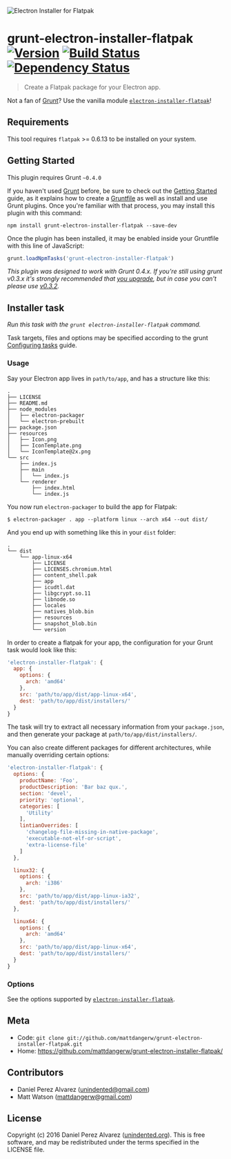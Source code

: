 ![Electron Installer for Flatpak](resources/logo.png)

# grunt-electron-installer-flatpak [![Version](https://img.shields.io/npm/v/grunt-electron-installer-flatpak.svg)](https://www.npmjs.com/package/grunt-electron-installer-flatpak) [![Build Status](https://img.shields.io/travis/mattdangerw/grunt-electron-installer-flatpak.svg)](http://travis-ci.org/mattdangerw/grunt-electron-installer-flatpak) [![Dependency Status](https://img.shields.io/gemnasium/mattdangerw/grunt-electron-installer-flatpak.svg)](https://gemnasium.com/mattdangerw/grunt-electron-installer-flatpak)

> Create a Flatpak package for your Electron app.

Not a fan of [Grunt](http://gruntjs.com/)? Use the vanilla module [`electron-installer-flatpak`](https://github.com/mattdangerw/electron-installer-flatpak)!


## Requirements

This tool requires `flatpak` >= 0.6.13 to be installed on your system.


## Getting Started

This plugin requires Grunt `~0.4.0`

If you haven't used [Grunt](http://gruntjs.com/) before, be sure to check out the [Getting Started](http://gruntjs.com/getting-started) guide, as it explains how to create a [Gruntfile](http://gruntjs.com/sample-gruntfile) as well as install and use Grunt plugins. Once you're familiar with that process, you may install this plugin with this command:

```shell
npm install grunt-electron-installer-flatpak --save-dev
```

Once the plugin has been installed, it may be enabled inside your Gruntfile with this line of JavaScript:

```js
grunt.loadNpmTasks('grunt-electron-installer-flatpak')
```

*This plugin was designed to work with Grunt 0.4.x. If you're still using grunt v0.3.x it's strongly recommended that [you upgrade](http://gruntjs.com/upgrading-from-0.3-to-0.4), but in case you can't please use [v0.3.2](https://github.com/gruntjs/grunt-contrib-copy/tree/grunt-0.3-stable).*


## Installer task

_Run this task with the `grunt electron-installer-flatpak` command._

Task targets, files and options may be specified according to the grunt [Configuring tasks](http://gruntjs.com/configuring-tasks) guide.

### Usage

Say your Electron app lives in `path/to/app`, and has a structure like this:

```
.
├── LICENSE
├── README.md
├── node_modules
│   ├── electron-packager
│   └── electron-prebuilt
├── package.json
├── resources
│   ├── Icon.png
│   ├── IconTemplate.png
│   └── IconTemplate@2x.png
└── src
    ├── index.js
    ├── main
    │   └── index.js
    └── renderer
        ├── index.html
        └── index.js
```

You now run `electron-packager` to build the app for Flatpak:

```
$ electron-packager . app --platform linux --arch x64 --out dist/
```

And you end up with something like this in your `dist` folder:

```
.
└── dist
    └── app-linux-x64
        ├── LICENSE
        ├── LICENSES.chromium.html
        ├── content_shell.pak
        ├── app
        ├── icudtl.dat
        ├── libgcrypt.so.11
        ├── libnode.so
        ├── locales
        ├── natives_blob.bin
        ├── resources
        ├── snapshot_blob.bin
        └── version
```

In order to create a flatpak for your app, the configuration for your Grunt task would look like this:

```js
'electron-installer-flatpak': {
  app: {
    options: {
      arch: 'amd64'
    },
    src: 'path/to/app/dist/app-linux-x64',
    dest: 'path/to/app/dist/installers/'
  }
}
```

The task will try to extract all necessary information from your `package.json`, and then generate your package at `path/to/app/dist/installers/`.

You can also create different packages for different architectures, while manually overriding certain options:

```js
'electron-installer-flatpak': {
  options: {
    productName: 'Foo',
    productDescription: 'Bar baz qux.',
    section: 'devel',
    priority: 'optional',
    categories: [
      'Utility'
    ],
    lintianOverrides: [
      'changelog-file-missing-in-native-package',
      'executable-not-elf-or-script',
      'extra-license-file'
    ]
  },

  linux32: {
    options: {
      arch: 'i386'
    },
    src: 'path/to/app/dist/app-linux-ia32',
    dest: 'path/to/app/dist/installers/'
  },

  linux64: {
    options: {
      arch: 'amd64'
    },
    src: 'path/to/app/dist/app-linux-x64',
    dest: 'path/to/app/dist/installers/'
  }
}
```

### Options

See the options supported by [`electron-installer-flatpak`](https://github.com/mattdangerw/electron-installer-flatpak#options).


## Meta

* Code: `git clone git://github.com/mattdangerw/grunt-electron-installer-flatpak.git`
* Home: <https://github.com/mattdangerw/grunt-electron-installer-flatpak/>


## Contributors

* Daniel Perez Alvarez ([unindented@gmail.com](mailto:unindented@gmail.com))
* Matt Watson ([mattdangerw@gmail.com](mailto:mattdangerw@gmail.com))


## License

Copyright (c) 2016 Daniel Perez Alvarez ([unindented.org](https://unindented.org/)). This is free software, and may be redistributed under the terms specified in the LICENSE file.
